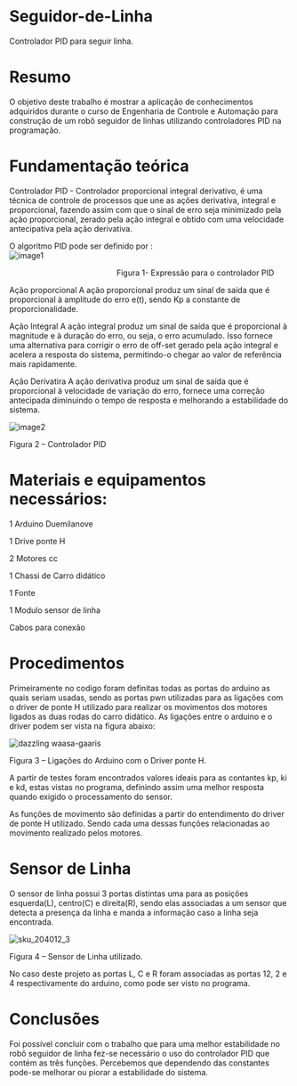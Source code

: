 # Seguidor-de-Linha
Controlador PID para seguir linha.

# Resumo

O objetivo deste trabalho é  mostrar a aplicação de conhecimentos adquiridos durante o curso de Engenharia de  Controle e Automação para construção de um robô seguidor de linhas utilizando controladores PID na programação. 

# Fundamentação teórica

 Controlador PID -  Controlador proporcional integral derivativo, é uma técnica de controle de processos que une as ações derivativa, integral e proporcional, fazendo assim com que o sinal de erro seja minimizado pela ação proporcional, zerado pela ação integral e obtido com uma velocidade antecipativa pela ação derivativa. 

 O algoritmo PID pode ser definido por :   
                                                  ![image1](https://user-images.githubusercontent.com/31252029/30706454-c11c1660-9ece-11e7-904c-eae7f627284a.jpg)

                                                  Figura 1- Expressão para o controlador PID

Ação proporcional 
A ação proporcional  produz um sinal de saída que é proporcional à amplitude do erro e(t), sendo Kp a constante de proporcionalidade.

Ação Integral
A ação integral produz um sinal de saída que é proporcional à magnitude e à duração do erro, ou seja, o erro acumulado. Isso fornece uma alternativa para corrigir o erro de off-set gerado pela ação integral e acelera a resposta do sistema, permitindo-o chegar ao valor de referência mais rapidamente.

Ação Derivatira 
A ação derivativa produz um sinal de saída que é proporcional à velocidade de variação do erro, fornece uma correção antecipada diminuindo o tempo de resposta e melhorando a estabilidade do sistema.



![image2](https://user-images.githubusercontent.com/31252029/30706488-e4f2ee9c-9ece-11e7-924c-ecf91b762f9f.jpg)

Figura 2 – Controlador PID

# Materiais e equipamentos necessários:
1 Arduino Duemilanove 

1 Drive ponte H

2 Motores cc 
 
1 Chassi de Carro didático 

1 Fonte 

1 Modulo sensor de linha 

Cabos para conexão 

# Procedimentos

Primeiramente no codigo foram definitas todas as portas do arduino as quais seriam usadas, sendo as portas pwn utilizadas para as ligações com o driver de ponte H utilizado para realizar os movimentos dos motores ligados as duas rodas do carro didático. As ligações entre o arduino e o driver podem ser vista na figura abaixo:

 ![dazzling waasa-gaaris](https://user-images.githubusercontent.com/31252029/30709808-da4277aa-9ed9-11e7-8918-85f0b12c2f7d.png)

Figura 3 – Ligações do Arduino com o Driver ponte H.

A partir de testes foram encontrados valores ideais para as contantes kp, ki e kd, estas vistas no programa, definindo assim uma melhor resposta quando exigido o processamento do sensor.

As funções de movimento são definidas a partir do entendimento do driver de ponte H utilizado. Sendo cada uma dessas funções relacionadas ao movimento realizado pelos motores.

# Sensor de Linha

O sensor de linha possui 3 portas distintas uma para as posições esquerda(L), centro(C) e direita(R), sendo elas associadas a um sensor que detecta a presença da linha e manda a informação caso a linha seja encontrada.

![sku_204012_3](https://user-images.githubusercontent.com/31252029/30711190-5bf0311c-9ede-11e7-9e62-7a50112d8572.jpg)

Figura 4 – Sensor de Linha utilizado.

No caso deste projeto as portas L, C e R foram associadas as portas 12, 2 e 4 respectivamente do arduino, como pode ser visto no programa.

# Conclusões

Foi possível concluir com o trabalho que para uma melhor estabilidade no robô seguidor de linha fez-se necessário o uso do controlador PID que contém as três funções. Percebemos que dependendo das constantes pode-se melhorar ou piorar a estabilidade do sistema.





